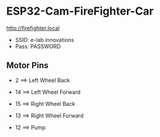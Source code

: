 # ESP32-Cam-FireFighter-Car

http://firefighter.local

- SSID: e-lab innovations
- Pass: PASSWORD

## Motor Pins
* 2 ==> Left Wheel Back
* 14 ==> Left Wheel Forward
* 15 ==> Right Wheel Back
* 13 ==> Right Wheel Forward


* 12 ==> Pump